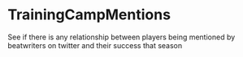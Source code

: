 # TrainingCampMentions
See if there is any relationship between players being mentioned by beatwriters on twitter and their success that season
